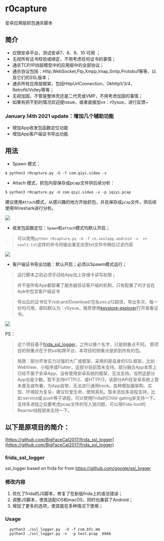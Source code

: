 # r0capture

安卓应用层抓包通杀脚本

## 简介

- 仅限安卓平台，测试安卓7、8、9、10 可用 ；
- 无视所有证书校验或绑定，不用考虑任何证书的事情；
- 通杀TCP/IP四层模型中的应用层中的全部协议；
- 通杀协议包括：Http,WebSocket,Ftp,Xmpp,Imap,Smtp,Protobuf等等、以及它们的SSL版本；
- 通杀所有应用层框架，包括HttpUrlConnection、Okhttp1/3/4、Retrofit/Volley等等；
- 无视加固，不管是整体壳还是二代壳或VMP，不用考虑加固的事情；
- 如果有抓不到的情况欢迎提issue，或者直接加vx：r0ysue，进行反馈~

### January.14th 2021 update：增加几个辅助功能

- 增加App收发包函数定位功能
- 增加App客户端证书导出功能

## 用法

- Spawn 模式：

`$ python3 r0capture.py -U -f com.qiyi.video -v`

- Attach 模式，抓包内容保存成pcap文件供后续分析：

`$ python3 r0capture.py -U com.qiyi.video -v -p iqiyi.pcap`

建议使用`Attach`模式，从感兴趣的地方开始抓包，并且保存成`pcap`文件，供后续使用Wireshark进行分析。

![](pic/Sample.PNG)

- 收发包函数定位：`Spawn`和`attach`模式均默认开启；

> 可以使用`python r0capture.py -U -f cn.soulapp.android -v  >> soul3.txt`这样的命令将输出重定向至txt文件中稍后过滤内容

![](pic/locator.png)

- 客户端证书导出功能：默认开启；必须以Spawm模式运行；

> 运行脚本之前必须手动给App加上存储卡读写权限；

> 并不是所有App都部署了服务器验证客户端的机制，只有配置了的才会在Apk中包含客户端证书

> 导出后的证书位于/sdcard/Download/包名xxx.p12路径，导出多次，每一份均可用，密码默认为：r0ysue，推荐使用[keystore-explorer](http://keystore-explorer.org/)打开查看证书。

![](pic/clientcer.png)


PS：

> 这个项目基于[frida_ssl_logger](https://github.com/BigFaceCat2017/frida_ssl_logger)，之所以换个名字，只是侧重点不同。 原项目的侧重点在于抓ssl和跨平台，本项目的侧重点是抓到所有的包。

> 局限：部分开发实力过强的大厂或框架，采用的是自身的SSL框架，比如WebView、小程序或Flutter，这部分目前暂未支持。部分融合App本质上已经不属于安卓App，没有使用安卓系统的框架，无法支持。当然这部分App也是少数。暂不支持HTTP/2、或HTTP/3，该部分API在安卓系统上暂未普及或布署，为App自带，无法进行通用hook。各种模拟器架构、实现、环境较为复杂，建议珍爱生命、使用真机。暂未添加多进程支持，比如:service或:push等子进程，可以使用Frida的Child-gating来支持一下。支持多进程之后要考虑pcap文件的写入锁问题，可以用frida-tool的Reactor线程锁来支持一下。

## 以下是原项目的简介：

[https://github.com/BigFaceCat2017/frida_ssl_logger](https://github.com/BigFaceCat2017/frida_ssl_logger)

### frida_ssl_logger
ssl_logger based on frida
for from https://github.com/google/ssl_logger

### 修改内容
1. 优化了frida的JS脚本，修复了在新版frida上的语法错误；
2. 调整JS脚本，使其适配iOS和macOS，同时也兼容了Android；
3. 增加了更多的选项，使其能在多种情况下使用；

### Usage
  ```shell
    python3 ./ssl_logger.py  -U -f com.bfc.mm
    python3 ./ssl_logger.py -v  -p test.pcap  6666
  ````
